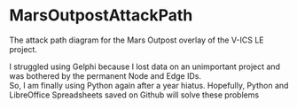# MarsOutpostAttackPath
The attack path diagram for the Mars Outpost overlay of the V-ICS LE project.

I struggled using Gelphi because I lost data on an unimportant project and was bothered by the permanent Node and Edge IDs.  
So, I am finally using Python again after a year hiatus. Hopefully, Python and LibreOffice Spreadsheets saved on Github will solve these problems
